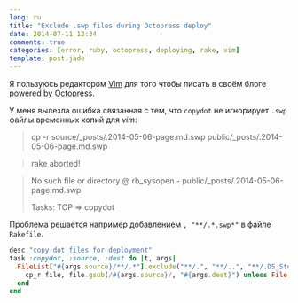 ```yaml
---
lang: ru
title: "Exclude .swp files during Octopress deploy"
date: 2014-07-11 12:34
comments: true
categories: [error, ruby, octopress, deploying, rake, vim]
template: post.jade
---
```


Я пользуюсь редактором [Vim](http://www.vim.org) для того чтобы писать в своём блоге [powered by Octopress](http://octopress.org).

У меня вылезла ошибка связанная с тем, что ``copydot`` не игнорирует ``.swp`` файлы временных копий для _vim_:

>cp -r source/_posts/.2014-05-06-page.md.swp public/_posts/.2014-05-06-page.md.swp

>rake aborted!

>No such file or directory @ rb_sysopen - public/_posts/.2014-05-06-page.md.swp
>
>Tasks: TOP => copydot

Проблема решается например добавлением ``, "**/.*.swp*"`` в файле ``Rakefile``.
``` ruby Rakefile
desc "copy dot files for deployment"
task :copydot, :source, :dest do |t, args|
  FileList["#{args.source}/**/.*"].exclude("**/.", "**/..", "**/.DS_Store", "**/._*", "**/.*.swp*").each do |file|
    cp_r file, file.gsub(/#{args.source}/, "#{args.dest}") unless File.directory?(file)
  end
end
```

